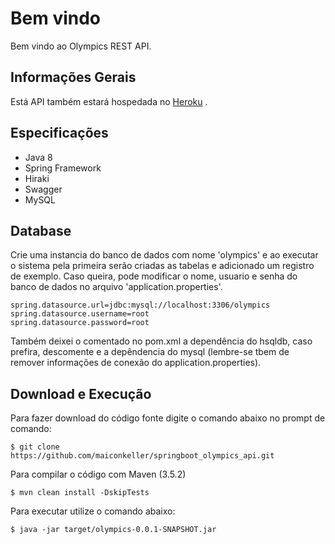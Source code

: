 # Bem vindo

Bem vindo ao Olympics REST API.


## Informações Gerais

Está API também estará hospedada no [Heroku](https://test-olympics-api.herokuapp.com/swagger-ui.html)                                .


## Especificações

- Java 8
- Spring Framework
- Hiraki
- Swagger
- MySQL


## Database

Crie uma instancia do banco de dados com nome 'olympics' e ao executar o sistema pela primeira serão criadas as tabelas e adicionado um registro de exemplo. 
Caso queira, pode modificar o nome, usuario e senha do banco de dados no arquivo 'application.properties'.

```
spring.datasource.url=jdbc:mysql://localhost:3306/olympics
spring.datasource.username=root
spring.datasource.password=root
```
Também deixei o comentado no pom.xml a dependência do hsqldb, caso prefira, descomente e a depêndencia do mysql (lembre-se tbem de remover informações de conexão do application.properties).

## Download e Execução

Para fazer download do código fonte digite o comando abaixo no prompt de comando:

```
$ git clone https://github.com/maiconkeller/springboot_olympics_api.git
```

Para compilar o código com Maven (3.5.2)

```
$ mvn clean install -DskipTests
```

Para executar utilize o comando abaixo:

```
$ java -jar target/olympics-0.0.1-SNAPSHOT.jar
```

